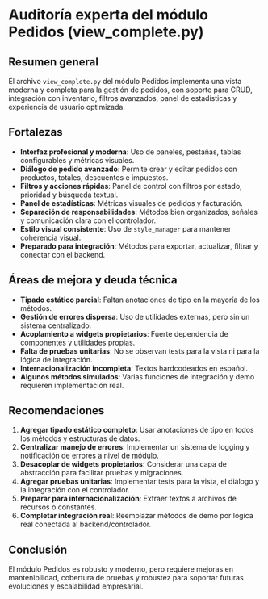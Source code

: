 # Auditoría experta del módulo Pedidos (view_complete.py)

## Resumen general
El archivo `view_complete.py` del módulo Pedidos implementa una vista moderna y completa para la gestión de pedidos, con soporte para CRUD, integración con inventario, filtros avanzados, panel de estadísticas y experiencia de usuario optimizada.

## Fortalezas
- **Interfaz profesional y moderna**: Uso de paneles, pestañas, tablas configurables y métricas visuales.
- **Diálogo de pedido avanzado**: Permite crear y editar pedidos con productos, totales, descuentos e impuestos.
- **Filtros y acciones rápidas**: Panel de control con filtros por estado, prioridad y búsqueda textual.
- **Panel de estadísticas**: Métricas visuales de pedidos y facturación.
- **Separación de responsabilidades**: Métodos bien organizados, señales y comunicación clara con el controlador.
- **Estilo visual consistente**: Uso de `style_manager` para mantener coherencia visual.
- **Preparado para integración**: Métodos para exportar, actualizar, filtrar y conectar con el backend.

## Áreas de mejora y deuda técnica
- **Tipado estático parcial**: Faltan anotaciones de tipo en la mayoría de los métodos.
- **Gestión de errores dispersa**: Uso de utilidades externas, pero sin un sistema centralizado.
- **Acoplamiento a widgets propietarios**: Fuerte dependencia de componentes y utilidades propias.
- **Falta de pruebas unitarias**: No se observan tests para la vista ni para la lógica de integración.
- **Internacionalización incompleta**: Textos hardcodeados en español.
- **Algunos métodos simulados**: Varias funciones de integración y demo requieren implementación real.

## Recomendaciones
1. **Agregar tipado estático completo**: Usar anotaciones de tipo en todos los métodos y estructuras de datos.
2. **Centralizar manejo de errores**: Implementar un sistema de logging y notificación de errores a nivel de módulo.
3. **Desacoplar de widgets propietarios**: Considerar una capa de abstracción para facilitar pruebas y migraciones.
4. **Agregar pruebas unitarias**: Implementar tests para la vista, el diálogo y la integración con el controlador.
5. **Preparar para internacionalización**: Extraer textos a archivos de recursos o constantes.
6. **Completar integración real**: Reemplazar métodos de demo por lógica real conectada al backend/controlador.

## Conclusión
El módulo Pedidos es robusto y moderno, pero requiere mejoras en mantenibilidad, cobertura de pruebas y robustez para soportar futuras evoluciones y escalabilidad empresarial.
